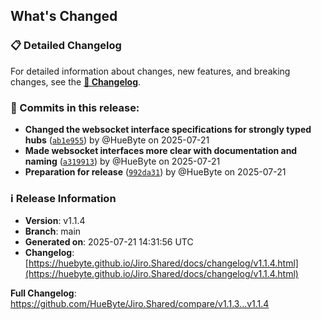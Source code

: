 ## What's Changed

### 📋 Detailed Changelog

For detailed information about changes, new features, and breaking changes, see the [**📖 Changelog**](https://huebyte.github.io/Jiro.Shared/docs/changelog/v1.1.4.html).

### 🔄 Commits in this release:

- **Changed the websocket interface specifications for strongly typed hubs** ([`ab1e955`](https://github.com/HueByte/Jiro.Shared/commit/ab1e955)) by @HueByte on 2025-07-21
- **Made websocket interfaces more clear with documentation and naming** ([`a319913`](https://github.com/HueByte/Jiro.Shared/commit/a319913)) by @HueByte on 2025-07-21
- **Preparation for release** ([`992da31`](https://github.com/HueByte/Jiro.Shared/commit/992da31)) by @HueByte on 2025-07-21

### ℹ️ Release Information

- **Version**: v1.1.4
- **Branch**: main
- **Generated on**: 2025-07-21 14:31:56 UTC
- **Changelog**: [https://huebyte.github.io/Jiro.Shared/docs/changelog/v1.1.4.html](https://huebyte.github.io/Jiro.Shared/docs/changelog/v1.1.4.html)

**Full Changelog**: <https://github.com/HueByte/Jiro.Shared/compare/v1.1.3...v1.1.4>
